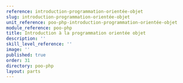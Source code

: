 ```yaml
---
reference: introduction-programmation-orientée-objet
slug: introduction-programmation-orientée-objet
unit_reference: poo-php-introduction-programmation-orientée-objet
module_reference: poo-php
title: Introduction à la programmation orientée objet
description: ''
skill_level_reference: ''
image: ''
published: true
order: 31
directory: poo-php
layout: parts
---
```


